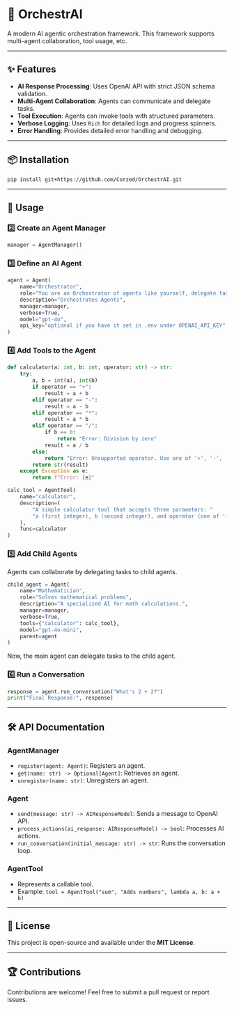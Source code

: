# 🤖 OrchestrAI

A modern AI agentic orchestration framework. This framework supports multi-agent collaboration, tool usage, etc.

---

## ✨ Features

- **AI Response Processing**: Uses OpenAI API with strict JSON schema validation.
- **Multi-Agent Collaboration**: Agents can communicate and delegate tasks.
- **Tool Execution**: Agents can invoke tools with structured parameters.
- **Verbose Logging**: Uses `Rich` for detailed logs and progress spinners.
- **Error Handling**: Provides detailed error handling and debugging.

---

## 📦 Installation

```bash
pip install git+https://github.com/Corzed/OrchestrAI.git
```

---

## 🚀 Usage

### 2️⃣ Create an Agent Manager

```python
manager = AgentManager()
```

### 3️⃣ Define an AI Agent

```python
agent = Agent(
    name="Orchestrator",
    role="You are an Orchestrator of agents like yourself, delegate tasks to them if necessary.",
    description="Orchestrates Agents",
    manager=manager,
    verbose=True,
    model="gpt-4o",
    api_key="optional if you have it set in .env under OPENAI_API_KEY"
)
```

### 4️⃣ Add Tools to the Agent

```python
def calculator(a: int, b: int, operator: str) -> str:
    try:
        a, b = int(a), int(b)
        if operator == "+":
            result = a + b
        elif operator == "-":
            result = a - b
        elif operator == "*":
            result = a * b
        elif operator == "/":
            if b == 0:
                return "Error: Division by zero"
            result = a / b
        else:
            return "Error: Unsupported operator. Use one of '+', '-', '*', '/'"
        return str(result)
    except Exception as e:
        return f"Error: {e}"

calc_tool = AgentTool(
    name="calculator",
    description=(
        "A simple calculator tool that accepts three parameters: "
        "a (first integer), b (second integer), and operator (one of '+', '-', '*', '/')."
    ),
    func=calculator
)
```

### 5️⃣ Add Child Agents

Agents can collaborate by delegating tasks to child agents.

```python
child_agent = Agent(
    name="Mathematician",
    role="Solves mathematical problems",
    description="A specialized AI for math calculations.",
    manager=manager,
    verbose=True,
    tools={"calculator": calc_tool},
    model="gpt-4o-mini",
    parent=agent
)
```

Now, the main agent can delegate tasks to the child agent.

### 6️⃣ Run a Conversation

```python
response = agent.run_conversation("What's 2 + 2?")
print("Final Response:", response)
```

---

## 🛠 API Documentation

### **AgentManager**
- `register(agent: Agent)`: Registers an agent.
- `get(name: str) -> Optional[Agent]`: Retrieves an agent.
- `unregister(name: str)`: Unregisters an agent.

### **Agent**
- `send(message: str) -> AIResponseModel`: Sends a message to OpenAI API.
- `process_actions(ai_response: AIResponseModel) -> bool`: Processes AI actions.
- `run_conversation(initial_message: str) -> str`: Runs the conversation loop.

### **AgentTool**
- Represents a callable tool.
- Example: `tool = AgentTool("sum", "Adds numbers", lambda a, b: a + b)`

---

## 📄 License

This project is open-source and available under the **MIT License**.

---

## 🏆 Contributions

Contributions are welcome! Feel free to submit a pull request or report issues.
